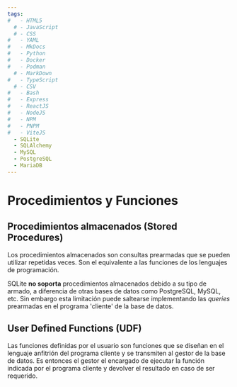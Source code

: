 ```yaml
---
tags:
#   - HTML5
  # - JavaScript
  # - CSS
#   - YAML
#   - MkDocs
#   - Python
#   - Docker
#   - Podman
  # - MarkDown
#   - TypeScript
  # - CSV
#   - Bash
#   - Express
#   - ReactJS
#   - NodeJS
#   - NPM
#   - PNPM
#   - ViteJS
  - SQLite
  - SQLAlchemy
  - MySQL
  - PostgreSQL
  - MariaDB
---
```




# Procedimientos y Funciones


## Procedimientos almacenados (Stored Procedures)

Los procedimientos almacenados son consultas prearmadas que se pueden utilizar repetidas veces. 
Son el equivalente a las funciones de los lenguajes de programación.

SQLite **no soporta** procedimientos almacenados debido a su tipo de armado, a diferencia de otras bases de datos como PostgreSQL, MySQL, etc. 
Sin embargo esta limitación puede saltearse implementando las *queries* prearmadas en el programa 'cliente' de la base de datos.


## User Defined Functions (UDF)

Las funciones definidas por el usuario son funciones que se diseñan en el lenguaje anfitrión del programa cliente y se transmiten al gestor de la base de datos. 
Es entonces el gestor el encargado de ejecutar la función indicada por el programa cliente y devolver el resultado en caso de ser requerido.

